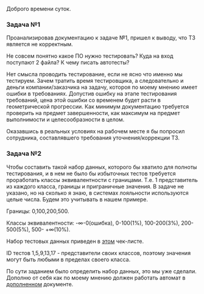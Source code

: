 Доброго времени суток.

###  Задача №1

Проанализировав документацию к задаче №1, пришел к выводу, что ТЗ является не корректным.

Не совсем понятно какое ПО нужно тестировать? Куда на вход поступают 2 файла? К чему писать автотесты?

Нет смысла проводить тестирование, если не ясно что именно мы тестируем. Зачем тратить время тестировщика, а следовательно и деньги компании/заказчика на задачу, котороя по моему мнению имеет ошибки в требованиях. Допустив ошибку на этапе тестирования требований, цена этой ошибки со временем будет расти в геометрической прогрессии. 
Как минимум документацию требуется проверить на предмет завершенности, как максимум на предмет выполнимости и целесообразности в целом.

Оказавшись в реальных условиях на рабочем месте я бы попросил сотрудника, составлявшего требования уточнения/коррекции ТЗ.

### Задача №2

Чтобы составить такой набор данных, которого бы хватило для полноты тестирования, и в нем не было бы избыточных тестов
требуется проработать классы эквивалентности с границами. Т.е. 1 представитель из каждого класса, границы и приграничные значения.
В задаче не указано, но на сколько я знаю, в системах лояльности используются целые числа. Будем это учитывать в нашем примере.

Границы: 0,100,200,500.

Классы эквивалентности: -∞-0(ошибка), 0-100(1%), 100-200(3%), 200-500(5%), 500- +∞(10%).

Набор тестовых данных приведен в [этом](https://github.com/luka77mavs/TaskTestData/blob/main/Checklist1.xlsx) чек-листе.

ID тестов 1,5,9,13,17 - представители своих классов, поэтому значения могут быть любыми в пределах своего класса.

По сути заданием было определить набор данных, это мы уже сделали. Дополню от себя как по моему мнению должен работать автомат в [дополненном](https://github.com/luka77mavs/TaskTestData/blob/main/Checklist2.xlsx) документе.
